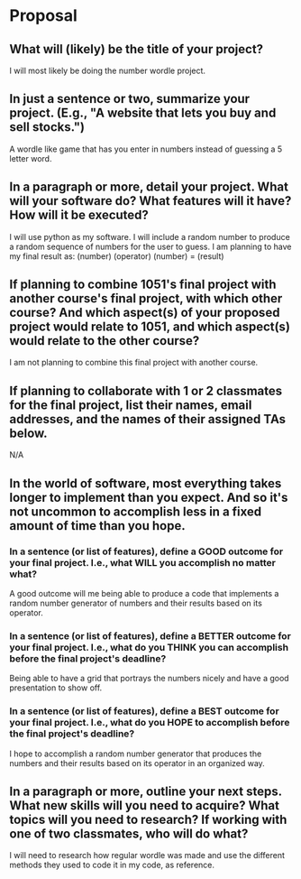 # Proposal

## What will (likely) be the title of your project?

I will most likely be doing the number wordle project.

## In just a sentence or two, summarize your project. (E.g., "A website that lets you buy and sell stocks.")

A wordle like game that has you enter in numbers instead of guessing a 5 letter word.


## In a paragraph or more, detail your project. What will your software do? What features will it have? How will it be executed?

I will use python as my software. I will include a random number to produce a random sequence of numbers for the user to guess.
I am planning to have my final result as: (number) (operator) (number) = (result)

## If planning to combine 1051's final project with another course's final project, with which other course? And which aspect(s) of your proposed project would relate to 1051, and which aspect(s) would relate to the other course?

I am not planning to combine this final project with another course.

## If planning to collaborate with 1 or 2 classmates for the final project, list their names, email addresses, and the names of their assigned TAs below.

N/A

## In the world of software, most everything takes longer to implement than you expect. And so it's not uncommon to accomplish less in a fixed amount of time than you hope.

### In a sentence (or list of features), define a GOOD outcome for your final project. I.e., what WILL you accomplish no matter what?

A good outcome will me being able to produce a code that implements a random number generator of numbers and their results based on its operator.

### In a sentence (or list of features), define a BETTER outcome for your final project. I.e., what do you THINK you can accomplish before the final project's deadline?

Being able to have a grid that portrays the numbers nicely and have a good presentation to show off.

### In a sentence (or list of features), define a BEST outcome for your final project. I.e., what do you HOPE to accomplish before the final project's deadline?

I hope to accomplish a random number generator that produces the numbers and their results based on its operator in an organized way.

## In a paragraph or more, outline your next steps. What new skills will you need to acquire? What topics will you need to research? If working with one of two classmates, who will do what?

I will need to research how regular wordle was made and use the different methods they used to code it in my code, as reference.
